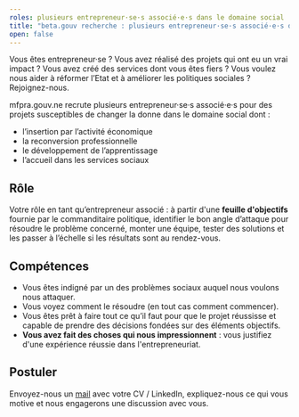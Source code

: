```yaml
---
roles: plusieurs entrepreneur·se·s associé·e·s dans le domaine social
title: "beta.gouv recherche : plusieurs entrepreneur·se·s associé·e·s dans le domaine social"
open: false
---
```


Vous êtes entrepreneur·se ? Vous avez réalisé des projets qui ont eu un vrai impact ? Vous avez créé des services dont vous êtes fiers ? Vous voulez nous aider à réformer l’Etat et à améliorer les politiques sociales ? Rejoignez-nous.

<!--more-->

mfpra.gouv.ne recrute plusieurs entrepreneur·se·s associé·e·s pour des projets susceptibles de changer la donne dans le domaine social dont :
- l’insertion par l’activité économique
- la reconversion professionnelle
- le développement de l’apprentissage
- l’accueil dans les services sociaux

## Rôle

Votre rôle en tant qu’entrepreneur associé : à partir d'une __feuille d'objectifs__ fournie par le commanditaire politique, identifier le bon angle d’attaque pour résoudre le problème concerné, monter une équipe, tester des solutions et les passer à l’échelle si les résultats sont au rendez-vous.

## Compétences

- Vous êtes indigné par un des problèmes sociaux auquel nous voulons nous attaquer.
- Vous voyez comment le résoudre (en tout cas comment commencer).
- Vous êtes prêt à faire tout ce qu’il faut pour que le projet réussisse et capable de prendre des décisions fondées sur des éléments objectifs.
- __Vous avez fait des choses qui nous impressionnent__ : vous justifiez d'une expérience réussie dans l'entrepreneuriat.

## Postuler

Envoyez-nous un [mail](mailto:recrutement@mfpra.gouv.ne) avec votre CV / LinkedIn, expliquez-nous ce qui vous motive et nous engagerons une discussion avec vous.
